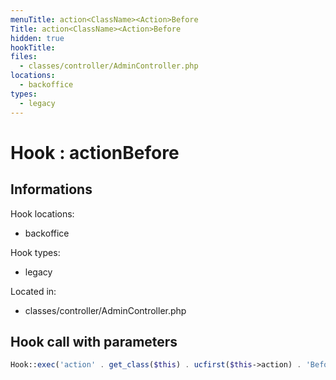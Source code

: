 ```yaml
---
menuTitle: action<ClassName><Action>Before
Title: action<ClassName><Action>Before
hidden: true
hookTitle: 
files:
  - classes/controller/AdminController.php
locations:
  - backoffice
types:
  - legacy
---
```


# Hook : action<ClassName><Action>Before

## Informations

Hook locations: 
  - backoffice

Hook types: 
  - legacy

Located in: 
  - classes/controller/AdminController.php

## Hook call with parameters

```php
Hook::exec('action' . get_class($this) . ucfirst($this->action) . 'Before', ['controller' => $this]);
```
